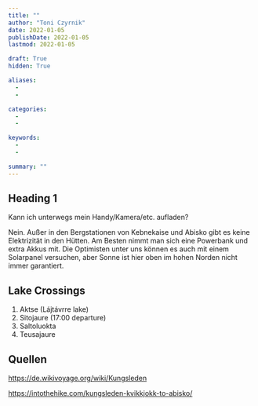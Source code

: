 ```yaml
---
title: ""
author: "Toni Czyrnik"
date: 2022-01-05
publishDate: 2022-01-05
lastmod: 2022-01-05

draft: True
hidden: True

aliases:
  - 
  - 

categories:
  - 
  - 

keywords:
  - 
  - 

summary: ""
---
```


## Heading 1





Kann ich unterwegs mein Handy/Kamera/etc. aufladen?

Nein. Außer in den Bergstationen von Kebnekaise und Abisko gibt es keine Elektrizität in den Hütten. Am Besten nimmt man sich eine Powerbank und extra Akkus mit. Die Optimisten unter uns können es auch mit einem Solarpanel versuchen, aber Sonne ist hier oben im hohen Norden nicht immer garantiert.


## Lake Crossings

1) Aktse (Lájtávrre lake)
2) Sitojaure (17:00 departure)
3) Saltoluokta
4) Teusajaure


## Quellen

https://de.wikivoyage.org/wiki/Kungsleden

https://intothehike.com/kungsleden-kvikkjokk-to-abisko/